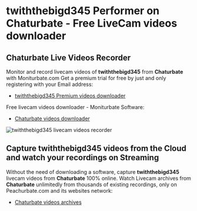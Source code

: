 # twiththebigd345 Performer on Chaturbate - Free LiveCam videos downloader

## Chaturbate Live Videos Recorder

Monitor and record livecam videos of **twiththebigd345** from **Chaturbate** with Moniturbate.com
Get a premium trial for free by just and only registering with your Email address:
* [twiththebigd345 Premium videos downloader](https://moniturbate.com/request-demo-licence-key.html)

Free livecam videos downloader - Moniturbate Software:
* [Chaturbate videos downloader](https://moniturbate.com/moniturbate-download-software.html)

![twiththebigd345 livecam videos recorder](https://peachurnet.com/templates/moniturbate-software.png)


## Capture twiththebigd345 videos from the Cloud and watch your recordings on Streaming

Without the need of downloading a software, capture **twiththebigd345** livecam videos from **Chaturbate** 100% online.
Watch Livecam archives from **Chaturbate** unlimitedly from thousands of existing recordings, only on Peachurbate.com and its websites network:
* [Chaturbate videos archives](https://peachurnet.com/)